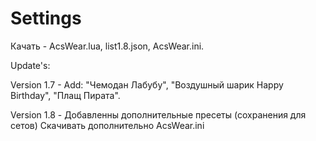 # Settings
Качать - AcsWear.lua, list1.8.json, AcsWear.ini.


Update's:


Version 1.7 - Add: "Чемодан Лабубу", "Воздушный шарик Happy Birthday", "Плащ Пирата".


Version 1.8 - Добавленны дополнительные пресеты (сохранения для сетов) Скачивать дополнительно AcsWear.ini
